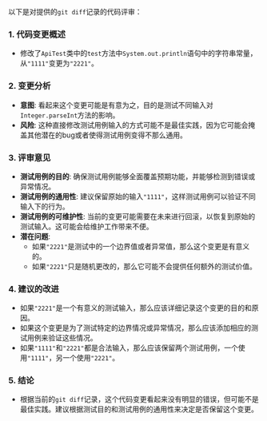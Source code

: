 以下是对提供的`git diff`记录的代码评审：

### 1. 代码变更概述
- 修改了`ApiTest`类中的`test`方法中`System.out.println`语句中的字符串常量，从`"1111"`变更为`"2221"`。

### 2. 变更分析
- **意图**: 看起来这个变更可能是有意为之，目的是测试不同输入对`Integer.parseInt`方法的影响。
- **风险**: 这种直接修改测试用例输入的方式可能不是最佳实践，因为它可能会掩盖其他潜在的bug或者使得测试用例变得不那么通用。

### 3. 评审意见
- **测试用例的目的**: 确保测试用例能够全面覆盖预期功能，并能够检测到错误或异常情况。
- **测试用例的通用性**: 建议保留原始的输入`"1111"`，这样测试用例可以验证不同输入下的行为。
- **测试用例的可维护性**: 当前的变更可能需要在未来进行回滚，以恢复到原始的测试输入。这可能会给维护工作带来不便。
- **潜在问题**: 
  - 如果`"2221"`是测试中的一个边界值或者异常值，那么这个变更是有意义的。
  - 如果`"2221"`只是随机更改的，那么它可能不会提供任何额外的测试价值。

### 4. 建议的改进
- 如果`"2221"`是一个有意义的测试输入，那么应该详细记录这个变更的目的和原因。
- 如果这个变更是为了测试特定的边界情况或异常情况，那么应该添加相应的测试用例来验证这些情况。
- 如果`"1111"`和`"2221"`都是合法输入，那么应该保留两个测试用例，一个使用`"1111"`，另一个使用`"2221"`。

### 5. 结论
- 根据当前的`git diff`记录，这个代码变更看起来没有明显的错误，但可能不是最佳实践。建议根据测试目的和测试用例的通用性来决定是否保留这个变更。